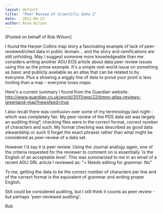 ```yaml
---
layout: default
title:  "Peer Review of Scientific Data 2"
date:   2011-09-23
author: Anne Wilson
--- 
```


[Posted on behalf of Rob Wilson]

I found the Harper Collins map story a fascinating example of lack of peer-reviewed/cited data in public domain... and the story and ramifications are still unfolding.  May I suggest someone more knowledgeable than me considers writing another AGU EOS article about data peer review issues using this as the prime example.  It's a simple real-world issue on something as basic and publicly available as an atlas that can be related to by everyone.  Plus a showing a wiggly line of data to prove your point is less inviting than a map - everyone loves maps.

Here's a current summary I found from the Guardian website: http://www.guardian.co.uk/world/2011/sep/22/times-atlas-reviews-greenland-map?newsfeed=true

I also recall there was confusion over some of my terminology last night - which was completely fair.  My peer review of the PDS data set was largely an auditing thing*, checking files were in the correct format, correct number of characters and such.  My format checking was described as good data stewardship or such (I forget the exact phrase) rather than what might be considered as peer-review of a data set.

However I'd say it is peer review.  Using the Journal analogy again, one of the criteria requested for the reviewer to comment on is essentially 'is the English of an acceptable level'.  This was summarized to me in an email of a recent AGU GRL article I reviewed as:  "> Needs editing for grammar: No"

To me, getting the data to be the correct number of characters per line and of the correct format is the equivalent of grammar and writing proper English.

Still could be considered auditing, but I still think it counts as peer review - but perhaps 'peer-reviewed auditing'.

Rob
